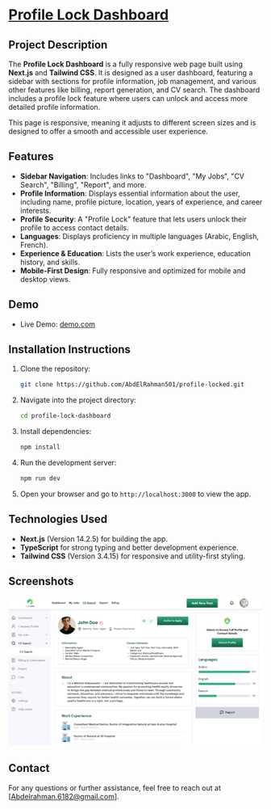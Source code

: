 # [Profile Lock Dashboard](https://profile-locked.vercel.app/)

## Project Description

The **Profile Lock Dashboard** is a fully responsive web page built using **Next.js** and **Tailwind CSS**. It is designed as a user dashboard, featuring a sidebar with sections for profile information, job management, and various other features like billing, report generation, and CV search. The dashboard includes a profile lock feature where users can unlock and access more detailed profile information.

This page is responsive, meaning it adjusts to different screen sizes and is designed to offer a smooth and accessible user experience.

## Features

- **Sidebar Navigation**: Includes links to "Dashboard", "My Jobs", "CV Search", "Billing", "Report", and more.
- **Profile Information**: Displays essential information about the user, including name, profile picture, location, years of experience, and career interests.
- **Profile Security**: A "Profile Lock" feature that lets users unlock their profile to access contact details.
- **Languages**: Displays proficiency in multiple languages (Arabic, English, French).
- **Experience & Education**: Lists the user’s work experience, education history, and skills.
- **Mobile-First Design**: Fully responsive and optimized for mobile and desktop views.

## Demo

- Live Demo: [demo.com](https://profile-locked.vercel.app/)

## Installation Instructions

1. Clone the repository:

   ```bash
   git clone https://github.com/AbdElRahman501/profile-locked.git
   ```

2. Navigate into the project directory:

   ```bash
   cd profile-lock-dashboard
   ```

3. Install dependencies:

   ```bash
   npm install
   ```

4. Run the development server:

   ```bash
   npm run dev
   ```

5. Open your browser and go to `http://localhost:3000` to view the app.

## Technologies Used

- **Next.js** (Version 14.2.5) for building the app.
- **TypeScript** for strong typing and better development experience.
- **Tailwind CSS** (Version 3.4.15) for responsive and utility-first styling.

## Screenshots

![Dashboard Page](public/screen.png)

## Contact

For any questions or further assistance, feel free to reach out at [Abdelrahman.6182@gmail.com].
